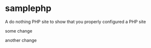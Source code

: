 samplephp
=========

A do nothing PHP site to show that you properly configured a PHP site

some change

another change